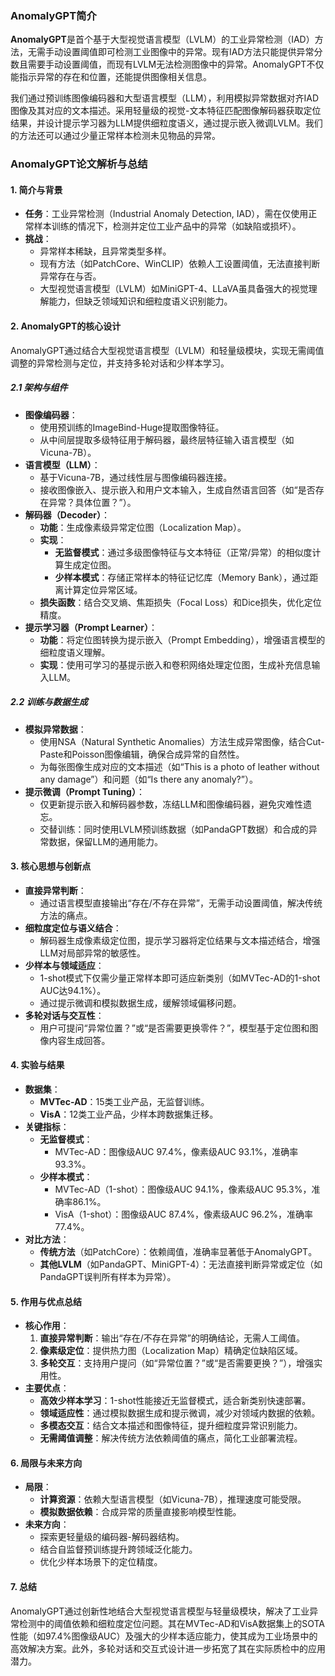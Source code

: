 ### AnomalyGPT简介

**AnomalyGPT**是首个基于大型视觉语言模型（LVLM）的工业异常检测（IAD）方法，无需手动设置阈值即可检测工业图像中的异常。现有IAD方法只能提供异常分数且需要手动设置阈值，而现有LVLM无法检测图像中的异常。AnomalyGPT不仅能指示异常的存在和位置，还能提供图像相关信息。

我们通过预训练图像编码器和大型语言模型（LLM），利用模拟异常数据对齐IAD图像及其对应的文本描述。采用轻量级的视觉-文本特征匹配图像解码器获取定位结果，并设计提示学习器为LLM提供细粒度语义，通过提示嵌入微调LVLM。我们的方法还可以通过少量正常样本检测未见物品的异常。


### AnomalyGPT论文解析与总结

#### **1. 简介与背景**
- **任务**：工业异常检测（Industrial Anomaly Detection, IAD），需在仅使用正常样本训练的情况下，检测并定位工业产品中的异常（如缺陷或损坏）。
- **挑战**：
  - 异常样本稀缺，且异常类型多样。
  - 现有方法（如PatchCore、WinCLIP）依赖人工设置阈值，无法直接判断异常存在与否。
  - 大型视觉语言模型（LVLM）如MiniGPT-4、LLaVA虽具备强大的视觉理解能力，但缺乏领域知识和细粒度语义识别能力。

#### **2. AnomalyGPT的核心设计**
AnomalyGPT通过结合大型视觉语言模型（LVLM）和轻量级模块，实现无需阈值调整的异常检测与定位，并支持多轮对话和少样本学习。

##### **2.1 架构与组件**
- **图像编码器**：
  - 使用预训练的ImageBind-Huge提取图像特征。
  - 从中间层提取多级特征用于解码器，最终层特征输入语言模型（如Vicuna-7B）。
- **语言模型（LLM）**：
  - 基于Vicuna-7B，通过线性层与图像编码器连接。
  - 接收图像嵌入、提示嵌入和用户文本输入，生成自然语言回答（如“是否存在异常？具体位置？”）。
- **解码器（Decoder）**：
  - **功能**：生成像素级异常定位图（Localization Map）。
  - **实现**：
    - **无监督模式**：通过多级图像特征与文本特征（正常/异常）的相似度计算生成定位图。
    - **少样本模式**：存储正常样本的特征记忆库（Memory Bank），通过距离计算定位异常区域。
  - **损失函数**：结合交叉熵、焦距损失（Focal Loss）和Dice损失，优化定位精度。
- **提示学习器（Prompt Learner）**：
  - **功能**：将定位图转换为提示嵌入（Prompt Embedding），增强语言模型的细粒度语义理解。
  - **实现**：使用可学习的基提示嵌入和卷积网络处理定位图，生成补充信息输入LLM。

##### **2.2 训练与数据生成**
- **模拟异常数据**：
  - 使用NSA（Natural Synthetic Anomalies）方法生成异常图像，结合Cut-Paste和Poisson图像编辑，确保合成异常的自然性。
  - 为每张图像生成对应的文本描述（如“This is a photo of leather without any damage”）和问题（如“Is there any anomaly?”）。
- **提示微调（Prompt Tuning）**：
  - 仅更新提示嵌入和解码器参数，冻结LLM和图像编码器，避免灾难性遗忘。
  - 交替训练：同时使用LVLM预训练数据（如PandaGPT数据）和合成的异常数据，保留LLM的通用能力。

#### **3. 核心思想与创新点**
- **直接异常判断**：
  - 通过语言模型直接输出“存在/不存在异常”，无需手动设置阈值，解决传统方法的痛点。
- **细粒度定位与语义结合**：
  - 解码器生成像素级定位图，提示学习器将定位结果与文本描述结合，增强LLM对局部异常的敏感性。
- **少样本与领域适应**：
  - 1-shot模式下仅需少量正常样本即可适应新类别（如MVTec-AD的1-shot AUC达94.1%）。
  - 通过提示微调和模拟数据生成，缓解领域偏移问题。
- **多轮对话与交互性**：
  - 用户可提问“异常位置？”或“是否需要更换零件？”，模型基于定位图和图像内容生成回答。

#### **4. 实验与结果**
- **数据集**：
  - **MVTec-AD**：15类工业产品，无监督训练。
  - **VisA**：12类工业产品，少样本跨数据集迁移。
- **关键指标**：
  - **无监督模式**：
    - MVTec-AD：图像级AUC 97.4%，像素级AUC 93.1%，准确率93.3%。
  - **少样本模式**：
    - MVTec-AD（1-shot）：图像级AUC 94.1%，像素级AUC 95.3%，准确率86.1%。
    - VisA（1-shot）：图像级AUC 87.4%，像素级AUC 96.2%，准确率77.4%。
- **对比方法**：
  - **传统方法**（如PatchCore）：依赖阈值，准确率显著低于AnomalyGPT。
  - **其他LVLM**（如PandaGPT、MiniGPT-4）：无法直接判断异常或定位（如PandaGPT误判所有样本为异常）。

#### **5. 作用与优点总结**
- **核心作用**：
  1. **直接异常判断**：输出“存在/不存在异常”的明确结论，无需人工阈值。
  2. **像素级定位**：提供热力图（Localization Map）精确定位缺陷区域。
  3. **多轮交互**：支持用户提问（如“异常位置？”或“是否需要更换？”），增强实用性。
- **主要优点**：
  - **高效少样本学习**：1-shot性能接近无监督模式，适合新类别快速部署。
  - **领域适应性**：通过模拟数据生成和提示微调，减少对领域内数据的依赖。
  - **多模态交互**：结合文本描述和图像特征，提升细粒度异常识别能力。
  - **无需阈值调整**：解决传统方法依赖阈值的痛点，简化工业部署流程。

#### **6. 局限与未来方向**
- **局限**：
  - **计算资源**：依赖大型语言模型（如Vicuna-7B），推理速度可能受限。
  - **模拟数据依赖**：合成异常的质量直接影响模型性能。
- **未来方向**：
  - 探索更轻量级的编码器-解码器结构。
  - 结合自监督预训练提升跨领域泛化能力。
  - 优化少样本场景下的定位精度。

#### **7. 总结**
AnomalyGPT通过创新性地结合大型视觉语言模型与轻量级模块，解决了工业异常检测中的阈值依赖和细粒度定位问题。其在MVTec-AD和VisA数据集上的SOTA性能（如97.4%图像级AUC）及强大的少样本适应能力，使其成为工业场景中的高效解决方案。此外，多轮对话和交互式设计进一步拓宽了其在实际质检中的应用潜力。